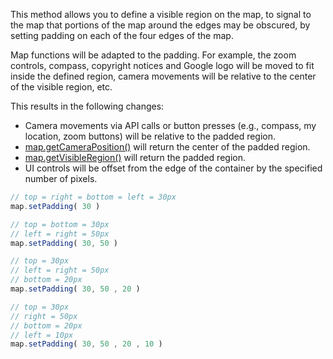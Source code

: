 This method allows you to define a visible region on the map, to signal to the map that portions of the map around the edges may be obscured, by setting padding on each of the four edges of the map.

Map functions will be adapted to the padding. For example, the zoom controls, compass, copyright notices and Google logo will be moved to fit inside the defined region, camera movements will be relative to the center of the visible region, etc.

This results in the following changes:

* Camera movements via API calls or button presses (e.g., compass, my location, zoom buttons) will be relative to the padded region.
* [map.getCameraPosition()](../getCameraPosition/README.md) will return the center of the padded region.
* [map.getVisibleRegion()](../getVisibleRegion/README.md) will return the padded region.
* UI controls will be offset from the edge of the container by the specified number of pixels.

```js
// top = right = bottom = left = 30px
map.setPadding( 30 )

// top = bottom = 30px
// left = right = 50px
map.setPadding( 30, 50 )

// top = 30px
// left = right = 50px
// bottom = 20px
map.setPadding( 30, 50 , 20 )

// top = 30px
// right = 50px
// bottom = 20px
// left = 10px
map.setPadding( 30, 50 , 20 , 10 )
```
